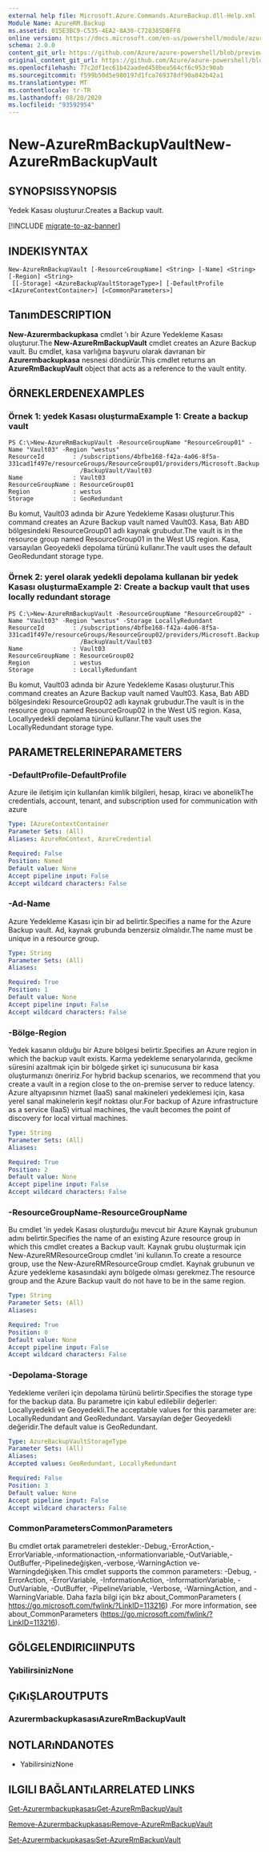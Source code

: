 ```yaml
---
external help file: Microsoft.Azure.Commands.AzureBackup.dll-Help.xml
Module Name: AzureRM.Backup
ms.assetid: 015E3BC9-C535-4EA2-8A30-C728385DBFF8
online version: https://docs.microsoft.com/en-us/powershell/module/azurerm.backup/new-azurermbackupvault
schema: 2.0.0
content_git_url: https://github.com/Azure/azure-powershell/blob/preview/src/ResourceManager/AzureBackup/Commands.AzureBackup/help/New-AzureRmBackupVault.md
original_content_git_url: https://github.com/Azure/azure-powershell/blob/preview/src/ResourceManager/AzureBackup/Commands.AzureBackup/help/New-AzureRmBackupVault.md
ms.openlocfilehash: 77c2df1ec61b42aaded458bea564cf6c953c90ab
ms.sourcegitcommit: f599b50d5e980197d1fca769378df90a842b42a1
ms.translationtype: MT
ms.contentlocale: tr-TR
ms.lasthandoff: 08/20/2020
ms.locfileid: "93592954"
---
```

# <span data-ttu-id="49090-101">New-AzureRmBackupVault</span><span class="sxs-lookup"><span data-stu-id="49090-101">New-AzureRmBackupVault</span></span>

## <span data-ttu-id="49090-102">SYNOPSIS</span><span class="sxs-lookup"><span data-stu-id="49090-102">SYNOPSIS</span></span>
<span data-ttu-id="49090-103">Yedek Kasası oluşturur.</span><span class="sxs-lookup"><span data-stu-id="49090-103">Creates a Backup vault.</span></span>

[!INCLUDE [migrate-to-az-banner](../../includes/migrate-to-az-banner.md)]

## <span data-ttu-id="49090-104">INDEKI</span><span class="sxs-lookup"><span data-stu-id="49090-104">SYNTAX</span></span>

```
New-AzureRmBackupVault [-ResourceGroupName] <String> [-Name] <String> [-Region] <String>
 [[-Storage] <AzureBackupVaultStorageType>] [-DefaultProfile <IAzureContextContainer>] [<CommonParameters>]
```

## <span data-ttu-id="49090-105">Tanım</span><span class="sxs-lookup"><span data-stu-id="49090-105">DESCRIPTION</span></span>
<span data-ttu-id="49090-106">**New-Azurermbackupkasa** cmdlet 'ı bir Azure Yedekleme Kasası oluşturur.</span><span class="sxs-lookup"><span data-stu-id="49090-106">The **New-AzureRmBackupVault** cmdlet creates an Azure Backup vault.</span></span>
<span data-ttu-id="49090-107">Bu cmdlet, kasa varlığına başvuru olarak davranan bir **Azurermbackupkasa** nesnesi döndürür.</span><span class="sxs-lookup"><span data-stu-id="49090-107">This cmdlet returns an **AzureRmBackupVault** object that acts as a reference to the vault entity.</span></span>

## <span data-ttu-id="49090-108">ÖRNEKLERDEN</span><span class="sxs-lookup"><span data-stu-id="49090-108">EXAMPLES</span></span>

### <span data-ttu-id="49090-109">Örnek 1: yedek Kasası oluşturma</span><span class="sxs-lookup"><span data-stu-id="49090-109">Example 1: Create a backup vault</span></span>
```
PS C:\>New-AzureRmBackupVault -ResourceGroupName "ResourceGroup01" -Name "Vault03" -Region "westus"
ResourceId        : /subscriptions/4bfbe168-f42a-4a06-8f5a-331cad1f497e/resourceGroups/ResourceGroup01/providers/Microsoft.Backup
                    /BackupVault/Vault03
Name              : Vault03
ResourceGroupName : ResourceGroup01
Region            : westus
Storage           : GeoRedundant
```

<span data-ttu-id="49090-110">Bu komut, Vault03 adında bir Azure Yedekleme Kasası oluşturur.</span><span class="sxs-lookup"><span data-stu-id="49090-110">This command creates an Azure Backup vault named Vault03.</span></span>
<span data-ttu-id="49090-111">Kasa, Batı ABD bölgesindeki ResourceGroup01 adlı kaynak grubudur.</span><span class="sxs-lookup"><span data-stu-id="49090-111">The vault is in the resource group named ResourceGroup01 in the West US region.</span></span>
<span data-ttu-id="49090-112">Kasa, varsayılan Geoyedekli depolama türünü kullanır.</span><span class="sxs-lookup"><span data-stu-id="49090-112">The vault uses the default GeoRedundant storage type.</span></span>

### <span data-ttu-id="49090-113">Örnek 2: yerel olarak yedekli depolama kullanan bir yedek Kasası oluşturma</span><span class="sxs-lookup"><span data-stu-id="49090-113">Example 2: Create a backup vault that uses locally redundant storage</span></span>
```
PS C:\>New-AzureRmBackupVault -ResourceGroupName "ResourceGroup02" -Name "Vault03" -Region "westus" -Storage LocallyRedundant
ResourceId        : /subscriptions/4bfbe168-f42a-4a06-8f5a-331cad1f497e/resourceGroups/ResourceGroup02/providers/Microsoft.Backup
                    /BackupVault/Vault03
Name              : Vault03
ResourceGroupName : ResourceGroup02
Region            : westus
Storage           : LocallyRedundant
```

<span data-ttu-id="49090-114">Bu komut, Vault03 adında bir Azure Yedekleme Kasası oluşturur.</span><span class="sxs-lookup"><span data-stu-id="49090-114">This command creates an Azure Backup vault named Vault03.</span></span>
<span data-ttu-id="49090-115">Kasa, Batı ABD bölgesindeki ResourceGroup02 adlı kaynak grubudur.</span><span class="sxs-lookup"><span data-stu-id="49090-115">The vault is in the resource group named ResourceGroup02 in the West US region.</span></span>
<span data-ttu-id="49090-116">Kasa, Locallyyedekli depolama türünü kullanır.</span><span class="sxs-lookup"><span data-stu-id="49090-116">The vault uses the LocallyRedundant storage type.</span></span>

## <span data-ttu-id="49090-117">PARAMETRELERINE</span><span class="sxs-lookup"><span data-stu-id="49090-117">PARAMETERS</span></span>

### <span data-ttu-id="49090-118">-DefaultProfile</span><span class="sxs-lookup"><span data-stu-id="49090-118">-DefaultProfile</span></span>
<span data-ttu-id="49090-119">Azure ile iletişim için kullanılan kimlik bilgileri, hesap, kiracı ve abonelik</span><span class="sxs-lookup"><span data-stu-id="49090-119">The credentials, account, tenant, and subscription used for communication with azure</span></span>

```yaml
Type: IAzureContextContainer
Parameter Sets: (All)
Aliases: AzureRmContext, AzureCredential

Required: False
Position: Named
Default value: None
Accept pipeline input: False
Accept wildcard characters: False
```

### <span data-ttu-id="49090-120">-Ad</span><span class="sxs-lookup"><span data-stu-id="49090-120">-Name</span></span>
<span data-ttu-id="49090-121">Azure Yedekleme Kasası için bir ad belirtir.</span><span class="sxs-lookup"><span data-stu-id="49090-121">Specifies a name for the Azure Backup vault.</span></span>
<span data-ttu-id="49090-122">Ad, kaynak grubunda benzersiz olmalıdır.</span><span class="sxs-lookup"><span data-stu-id="49090-122">The name must be unique in a resource group.</span></span>

```yaml
Type: String
Parameter Sets: (All)
Aliases: 

Required: True
Position: 1
Default value: None
Accept pipeline input: False
Accept wildcard characters: False
```

### <span data-ttu-id="49090-123">-Bölge</span><span class="sxs-lookup"><span data-stu-id="49090-123">-Region</span></span>
<span data-ttu-id="49090-124">Yedek kasanın olduğu bir Azure bölgesi belirtir.</span><span class="sxs-lookup"><span data-stu-id="49090-124">Specifies an Azure region in which the backup vault exists.</span></span>
<span data-ttu-id="49090-125">Karma yedekleme senaryolarında, gecikme süresini azaltmak için bir bölgede şirket içi sunucusuna bir kasa oluşturmanızı öneririz.</span><span class="sxs-lookup"><span data-stu-id="49090-125">For hybrid backup scenarios, we recommend that you create a vault in a region close to the on-premise server to reduce latency.</span></span>
<span data-ttu-id="49090-126">Azure altyapısının hizmet (IaaS) sanal makineleri yedeklemesi için, kasa yerel sanal makinelerin keşif noktası olur.</span><span class="sxs-lookup"><span data-stu-id="49090-126">For backup of Azure infrastructure as a service (IaaS) virtual machines, the vault becomes the point of discovery for local virtual machines.</span></span>

```yaml
Type: String
Parameter Sets: (All)
Aliases: 

Required: True
Position: 2
Default value: None
Accept pipeline input: False
Accept wildcard characters: False
```

### <span data-ttu-id="49090-127">-ResourceGroupName</span><span class="sxs-lookup"><span data-stu-id="49090-127">-ResourceGroupName</span></span>
<span data-ttu-id="49090-128">Bu cmdlet 'in yedek Kasası oluşturduğu mevcut bir Azure Kaynak grubunun adını belirtir.</span><span class="sxs-lookup"><span data-stu-id="49090-128">Specifies the name of an existing Azure resource group in which this cmdlet creates a Backup vault.</span></span>
<span data-ttu-id="49090-129">Kaynak grubu oluşturmak için New-AzureRMResourceGroup cmdlet 'ini kullanın.</span><span class="sxs-lookup"><span data-stu-id="49090-129">To create a resource group, use the New-AzureRMResourceGroup cmdlet.</span></span>
<span data-ttu-id="49090-130">Kaynak grubunun ve Azure yedekleme kasasındaki aynı bölgede olması gerekmez.</span><span class="sxs-lookup"><span data-stu-id="49090-130">The resource group and the Azure Backup vault do not have to be in the same region.</span></span>

```yaml
Type: String
Parameter Sets: (All)
Aliases: 

Required: True
Position: 0
Default value: None
Accept pipeline input: False
Accept wildcard characters: False
```

### <span data-ttu-id="49090-131">-Depolama</span><span class="sxs-lookup"><span data-stu-id="49090-131">-Storage</span></span>
<span data-ttu-id="49090-132">Yedekleme verileri için depolama türünü belirtir.</span><span class="sxs-lookup"><span data-stu-id="49090-132">Specifies the storage type for the backup data.</span></span>
<span data-ttu-id="49090-133">Bu parametre için kabul edilebilir değerler: Locallyyedekli ve Geoyedekli.</span><span class="sxs-lookup"><span data-stu-id="49090-133">The acceptable values for this parameter are: LocallyRedundant and GeoRedundant.</span></span>
<span data-ttu-id="49090-134">Varsayılan değer Geoyedekli değeridir.</span><span class="sxs-lookup"><span data-stu-id="49090-134">The default value is GeoRedundant.</span></span>

```yaml
Type: AzureBackupVaultStorageType
Parameter Sets: (All)
Aliases: 
Accepted values: GeoRedundant, LocallyRedundant

Required: False
Position: 3
Default value: None
Accept pipeline input: False
Accept wildcard characters: False
```

### <span data-ttu-id="49090-135">CommonParameters</span><span class="sxs-lookup"><span data-stu-id="49090-135">CommonParameters</span></span>
<span data-ttu-id="49090-136">Bu cmdlet ortak parametreleri destekler:-Debug,-ErrorAction,-ErrorVariable,-ınformationaction,-ınformationvariable,-OutVariable,-OutBuffer,-Pipelinedeğişken,-verbose,-WarningAction ve-Warningdeğişken.</span><span class="sxs-lookup"><span data-stu-id="49090-136">This cmdlet supports the common parameters: -Debug, -ErrorAction, -ErrorVariable, -InformationAction, -InformationVariable, -OutVariable, -OutBuffer, -PipelineVariable, -Verbose, -WarningAction, and -WarningVariable.</span></span> <span data-ttu-id="49090-137">Daha fazla bilgi için bkz about_CommonParameters ( https://go.microsoft.com/fwlink/?LinkID=113216) .</span><span class="sxs-lookup"><span data-stu-id="49090-137">For more information, see about_CommonParameters (https://go.microsoft.com/fwlink/?LinkID=113216).</span></span>

## <span data-ttu-id="49090-138">GÖLGELENDIRICI</span><span class="sxs-lookup"><span data-stu-id="49090-138">INPUTS</span></span>

### <span data-ttu-id="49090-139">Yabilirsiniz</span><span class="sxs-lookup"><span data-stu-id="49090-139">None</span></span>

## <span data-ttu-id="49090-140">ÇıKıŞLAR</span><span class="sxs-lookup"><span data-stu-id="49090-140">OUTPUTS</span></span>

### <span data-ttu-id="49090-141">Azurermbackupkasası</span><span class="sxs-lookup"><span data-stu-id="49090-141">AzureRmBackupVault</span></span>

## <span data-ttu-id="49090-142">NOTLARıNDA</span><span class="sxs-lookup"><span data-stu-id="49090-142">NOTES</span></span>
* <span data-ttu-id="49090-143">Yabilirsiniz</span><span class="sxs-lookup"><span data-stu-id="49090-143">None</span></span>

## <span data-ttu-id="49090-144">ILGILI BAĞLANTıLAR</span><span class="sxs-lookup"><span data-stu-id="49090-144">RELATED LINKS</span></span>

[<span data-ttu-id="49090-145">Get-Azurermbackupkasası</span><span class="sxs-lookup"><span data-stu-id="49090-145">Get-AzureRmBackupVault</span></span>](./Get-AzureRmBackupVault.md)

[<span data-ttu-id="49090-146">Remove-Azurermbackupkasası</span><span class="sxs-lookup"><span data-stu-id="49090-146">Remove-AzureRmBackupVault</span></span>](./Remove-AzureRmBackupVault.md)

[<span data-ttu-id="49090-147">Set-Azurermbackupkasası</span><span class="sxs-lookup"><span data-stu-id="49090-147">Set-AzureRmBackupVault</span></span>](./Set-AzureRmBackupVault.md)


